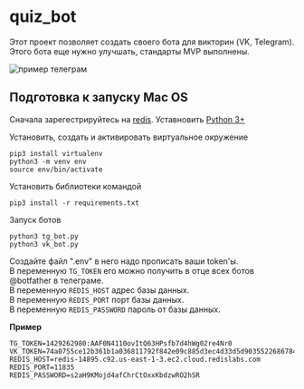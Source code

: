 # quiz_bot
 
Этот проект позволяет создать своего бота для викторин (VK, Telegram). Этого бота еще нужно улучшать, стандарты MVP выполнены.

![пример телеграм](https://i.imgur.com/qY9j7Bc.png)

## Подготовка к запуску Mac OS
Сначала зарегестрируйтесь на [redis](https://redis.io/). 
Уставновить [Python 3+](https://www.python.org/downloads/)

Установить, создать и активировать виртуальное окружение

```
pip3 install virtualenv
python3 -m venv env
source env/bin/activate
```

Установить библиотеки командой

```
pip3 install -r requirements.txt
```

Запуск ботов 

```
python3 tg_bot.py
python3 vk_bot.py
```

Создайте файл ".env" в него надо прописать ваши token'ы.   
В переменную `TG_TOKEN` его можно получить в отце всех ботов @botfather в телеграме.    
В переменную `REDIS_HOST` адрес базы данных.    
В переменную `REDIS_PORT` порт базы данных.    
В переменную `REDIS_PASSWORD` пароль от базы данных.    
    
**Пример**  
```
TG_TOKEN=1429262980:AAF0N4110ovItQ63HPsfb7d4hWg02re4Nr0
VK_TOKEN=74a0755ce12b361b1a036811792f842e09c885d3ec4d33d5d903552268678488c250029645fa607c1ccdf
REDIS_HOST=redis-14895.c92.us-east-1-3.ec2.cloud.redislabs.com
REDIS_PORT=11835
REDIS_PASSWORD=s2aH9KMojd4afChrCtOxxKbdzwRO2hSR
```
